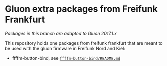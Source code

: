 # Gluon extra packages from Freifunk Frankfurt

*Packages in this branch are adapted to Gluon 2017.1.x*

This repository holds one packages from freifunk frankfurt that are meant to be
used with the gluon firmware in Freifunk Nord and Kiel:

- ffffm-button-bind, see [`ffffm-button-bind/README.md`](ffffm-button-bind/README.md)
